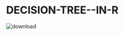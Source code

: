 # DECISION-TREE--IN-R
![download](https://user-images.githubusercontent.com/68018331/121796778-3dfb1780-cc39-11eb-93a3-5547587e365e.png)
